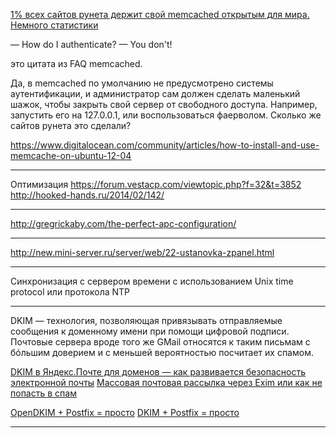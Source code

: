 [1% всех сайтов рунета держит свой memcached открытым для мира. Немного статистики](http://habrahabr.ru/post/212265/)

— How do I authenticate? 
— You don't!

это цитата из FAQ memcached.

Да, в memcached по умолчанию не предусмотрено системы аутентификации, и администратор сам должен сделать маленький шажок, чтобы закрыть свой сервер от свободного доступа. Например, запустить его на 127.0.0.1, или воспользоваться фаерволом. Сколько же сайтов рунета это сделали?

https://www.digitalocean.com/community/articles/how-to-install-and-use-memcache-on-ubuntu-12-04

--------------------------------------------------------------------

Оптимизация
https://forum.vestacp.com/viewtopic.php?f=32&t=3852
http://hooked-hands.ru/2014/02/142/

--------------------------------------------------------------------

http://gregrickaby.com/the-perfect-apc-configuration/

--------------------------------------------------------------------

http://new.mini-server.ru/server/web/22-ustanovka-zpanel.html

--------------------------------------------------------------------

Синхронизация с сервером времени с использованием Unix time protocol или протокола NTP

--------------------------------------------------------------------

DKIM — технология, позволяющая привязывать отправляемые сообщения к доменному имени при помощи цифровой подписи. Почтовые сервера вроде того же GMail относятся к таким письмам с бóльшим доверием и с меньшей вероятностью посчитает их спамом.

[DKIM в Яндекс.Почте для доменов — как развивается безопасность электронной почты](http://habrahabr.ru/company/yandex/blog/189032/)
[Массовая почтовая рассылка через Exim или как не попасть в спам](http://habrahabr.ru/post/114852/)

[OpenDKIM + Postfix = просто](http://habrahabr.ru/post/151904/)
[DKIM + Postfix = просто](http://habrahabr.ru/post/141534/)  

--------------------------------------------------------------------
